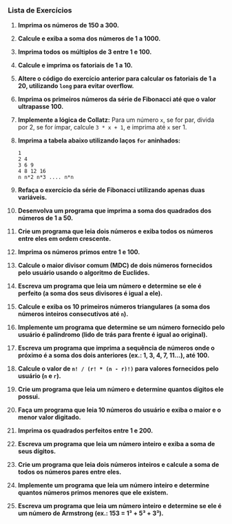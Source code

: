 ### Lista de Exercícios 

1. **Imprima os números de 150 a 300.**


2. **Calcule e exiba a soma dos números de 1 a 1000.**
   

4. **Imprima todos os múltiplos de 3 entre 1 e 100.**

5. **Calcule e imprima os fatoriais de 1 a 10.**

6. **Altere o código do exercício anterior para calcular os fatoriais de 1 a 20, utilizando `long` para evitar overflow.**

7. **Imprima os primeiros números da série de Fibonacci até que o valor ultrapasse 100.**

8. **Implemente a lógica de Collatz:** Para um número `x`, se for par, divida por 2, se for ímpar, calcule `3 * x + 1`, e imprima até `x` ser 1.

9. **Imprima a tabela abaixo utilizando laços `for` aninhados:**
   ```
   1
   2 4
   3 6 9
   4 8 12 16
   n n*2 n*3 .... n*n
   ```

10. **Refaça o exercício da série de Fibonacci utilizando apenas duas variáveis.**

11. **Desenvolva um programa que imprima a soma dos quadrados dos números de 1 a 50.**

12. **Crie um programa que leia dois números e exiba todos os números entre eles em ordem crescente.**

13. **Imprima os números primos entre 1 e 100.**

14. **Calcule o maior divisor comum (MDC) de dois números fornecidos pelo usuário usando o algoritmo de Euclides.**

15. **Escreva um programa que leia um número e determine se ele é perfeito (a soma dos seus divisores é igual a ele).**

16. **Calcule e exiba os 10 primeiros números triangulares (a soma dos números inteiros consecutivos até `n`).**

17. **Implemente um programa que determine se um número fornecido pelo usuário é palíndromo (lido de trás para frente é igual ao original).**

18. **Escreva um programa que imprima a sequência de números onde o próximo é a soma dos dois anteriores (ex.: 1, 3, 4, 7, 11...), até 100.**

19. **Calcule o valor de `n! / (r! * (n - r)!)` para valores fornecidos pelo usuário (`n` e `r`).**

20. **Crie um programa que leia um número e determine quantos dígitos ele possui.**

21. **Faça um programa que leia 10 números do usuário e exiba o maior e o menor valor digitado.**

22. **Imprima os quadrados perfeitos entre 1 e 200.**

23. **Escreva um programa que leia um número inteiro e exiba a soma de seus dígitos.**

24. **Crie um programa que leia dois números inteiros e calcule a soma de todos os números pares entre eles.**

25. **Implemente um programa que leia um número inteiro e determine quantos números primos menores que ele existem.**

26. **Escreva um programa que leia um número inteiro e determine se ele é um número de Armstrong (ex.: 153 = 1³ + 5³ + 3³).**

